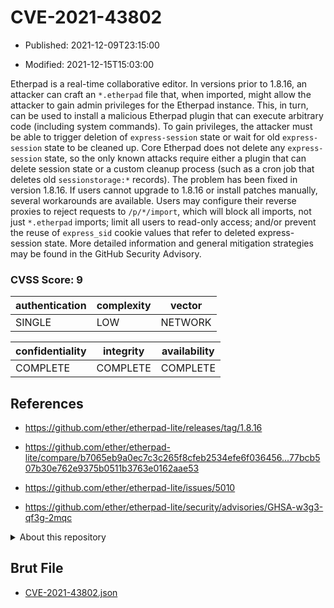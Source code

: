 # CVE-2021-43802

- Published: 2021-12-09T23:15:00

- Modified: 2021-12-15T15:03:00

Etherpad is a real-time collaborative editor. In versions prior to 1.8.16, an attacker can craft an `*.etherpad` file that, when imported, might allow the attacker to gain admin privileges for the Etherpad instance. This, in turn, can be used to install a malicious Etherpad plugin that can execute arbitrary code (including system commands). To gain privileges, the attacker must be able to trigger deletion of `express-session` state or wait for old `express-session` state to be cleaned up. Core Etherpad does not delete any `express-session` state, so the only known attacks require either a plugin that can delete session state or a custom cleanup process (such as a cron job that deletes old `sessionstorage:*` records). The problem has been fixed in version 1.8.16. If users cannot upgrade to 1.8.16 or install patches manually, several workarounds are available. Users may configure their reverse proxies to reject requests to `/p/*/import`, which will block all imports, not just `*.etherpad` imports; limit all users to read-only access; and/or prevent the reuse of `express_sid` cookie values that refer to deleted express-session state. More detailed information and general mitigation strategies may be found in the GitHub Security Advisory.

### CVSS Score: **9**

| authentication | complexity | vector |
| --- | --- | --- |
| SINGLE | LOW | NETWORK |

| confidentiality | integrity | availability |
| --- | --- | --- |
| COMPLETE | COMPLETE | COMPLETE |

## References

* https://github.com/ether/etherpad-lite/releases/tag/1.8.16

* https://github.com/ether/etherpad-lite/compare/b7065eb9a0ec7c3c265f8cfeb2534efe6f036456...77bcb507b30e762e9375b0511b3763e0162aae53

* https://github.com/ether/etherpad-lite/issues/5010

* https://github.com/ether/etherpad-lite/security/advisories/GHSA-w3g3-qf3g-2mqc

<details>
<summary>About this repository</summary> 

  This repository is part of the project [Live Hack CVE](https://github.com/Live-Hack-CVE). Main website can be found [www.live-hack.org](https://www.live-hack.org) 
  
  Made by [Sn0wAlice](https://github.com/Sn0wAlice) for the people that care about security and need to have a feed of the latest CVEs. Hope you enjoy it, don't forget to star the repo and follow me on [Twitter](https://twitter.com/Sn0wAlice) and [Github](https://github.com/Sn0wAlice). And that is my [personnal website](https://www.alice-snow.me/)

  - [Home Page](https://github.com/Live-Hack-CVE)
  - [Framework](https://github.com/Live-Hack-CVE/cve-framework)
  - [CVE database](https://github.com/Live-Hack-CVE/full_database)
  - [Changelog](https://github.com/Live-Hack-CVE/Changelog)
</details>

## Brut File

* [CVE-2021-43802.json](https://raw.githubusercontent.com/Live-Hack-CVE/full_database/main/cves/2021/CVE-2021-43802.json)

